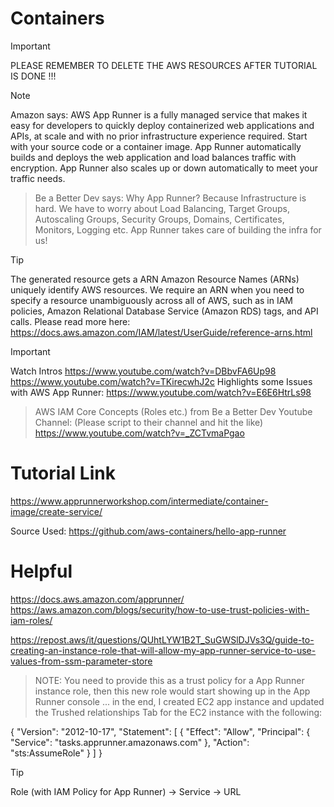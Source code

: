 # Containers

> [!IMPORTANT]
> PLEASE REMEMBER TO DELETE THE AWS RESOURCES AFTER TUTORIAL IS DONE !!!

> [!NOTE]
> Amazon says: AWS App Runner is a fully managed service that makes it easy for developers to quickly deploy containerized web applications and APIs, at scale and with no prior infrastructure experience required. Start with your source code or a container image. App Runner automatically builds and deploys the web application and load balances traffic with encryption. App Runner also scales up or down automatically to meet your traffic needs.

> Be a Better Dev says: Why App Runner? Because Infrastructure is hard. We have to worry about Load Balancing, Target Groups, Autoscaling Groups, Security Groups, Domains, Certificates, Monitors, Logging etc. App Runner takes care of building the infra for us!

> [!TIP]
> The generated resource gets a ARN
> Amazon Resource Names (ARNs) uniquely identify AWS resources. We require an ARN when you need to specify a resource unambiguously across all of AWS, such as in IAM policies, Amazon Relational Database Service (Amazon RDS) tags, and API calls.
> Please read more here:
https://docs.aws.amazon.com/IAM/latest/UserGuide/reference-arns.html

> [!IMPORTANT]
> Watch Intros
> https://www.youtube.com/watch?v=DBbvFA6Up98
> https://www.youtube.com/watch?v=TKirecwhJ2c
> Highlights some Issues with AWS App Runner:
> https://www.youtube.com/watch?v=E6E6HtrLs98

> AWS IAM Core Concepts (Roles etc.) from Be a Better Dev Youtube Channel: (Please script to their channel and hit the like)
> https://www.youtube.com/watch?v=_ZCTvmaPgao

# Tutorial Link
https://www.apprunnerworkshop.com/intermediate/container-image/create-service/

Source Used:
https://github.com/aws-containers/hello-app-runner

# Helpful
https://docs.aws.amazon.com/apprunner/
https://aws.amazon.com/blogs/security/how-to-use-trust-policies-with-iam-roles/

https://repost.aws/it/questions/QUhtLYW1B2T_SuGWSlDJVs3Q/guide-to-creating-an-instance-role-that-will-allow-my-app-runner-service-to-use-values-from-ssm-parameter-store

> NOTE: You need to provide this as a trust policy for a App Runner instance role, then this new role would start showing up in the App Runner console ... in the end, I created EC2 app instance and updated the Trushed relationships Tab for the EC2 instance with the following:

{
  "Version": "2012-10-17",
  "Statement": [
    {
      "Effect": "Allow",
      "Principal": {
        "Service": "tasks.apprunner.amazonaws.com"
      },
      "Action": "sts:AssumeRole"
    }
  ]
}

> [!TIP]
> Role (with IAM Policy for App Runner) -> Service -> URL
